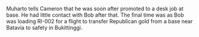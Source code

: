 Muharto tells Cameron that he was soon after promoted to a desk job at base. He had little contact with Bob after that. The final time was as Bob was loading RI-002 for a flight to transfer Republican gold from a base near Batavia to safety in Bukittinggi. 